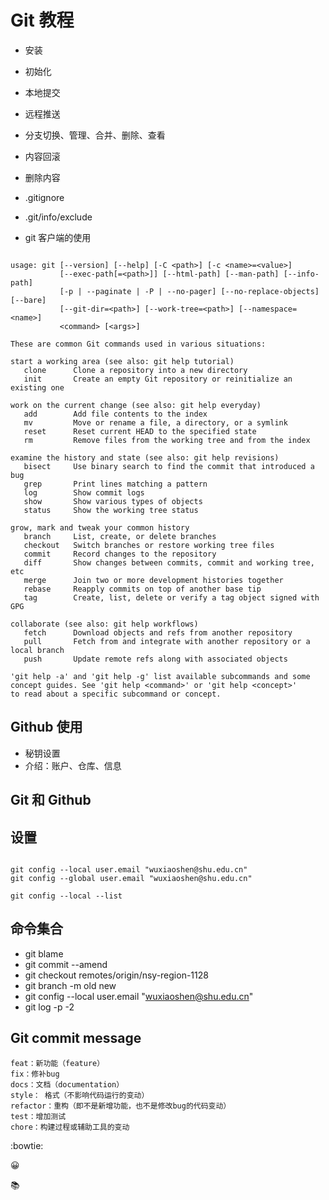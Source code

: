 # Git 教程


- 安装
- 初始化
- 本地提交
- 远程推送
- 分支切换、管理、合并、删除、查看
- 内容回滚
- 删除内容
- .gitignore
- .git/info/exclude




- git 客户端的使用

```

usage: git [--version] [--help] [-C <path>] [-c <name>=<value>]
           [--exec-path[=<path>]] [--html-path] [--man-path] [--info-path]
           [-p | --paginate | -P | --no-pager] [--no-replace-objects] [--bare]
           [--git-dir=<path>] [--work-tree=<path>] [--namespace=<name>]
           <command> [<args>]

These are common Git commands used in various situations:

start a working area (see also: git help tutorial)
   clone      Clone a repository into a new directory
   init       Create an empty Git repository or reinitialize an existing one

work on the current change (see also: git help everyday)
   add        Add file contents to the index
   mv         Move or rename a file, a directory, or a symlink
   reset      Reset current HEAD to the specified state
   rm         Remove files from the working tree and from the index

examine the history and state (see also: git help revisions)
   bisect     Use binary search to find the commit that introduced a bug
   grep       Print lines matching a pattern
   log        Show commit logs
   show       Show various types of objects
   status     Show the working tree status

grow, mark and tweak your common history
   branch     List, create, or delete branches
   checkout   Switch branches or restore working tree files
   commit     Record changes to the repository
   diff       Show changes between commits, commit and working tree, etc
   merge      Join two or more development histories together
   rebase     Reapply commits on top of another base tip
   tag        Create, list, delete or verify a tag object signed with GPG

collaborate (see also: git help workflows)
   fetch      Download objects and refs from another repository
   pull       Fetch from and integrate with another repository or a local branch
   push       Update remote refs along with associated objects

'git help -a' and 'git help -g' list available subcommands and some
concept guides. See 'git help <command>' or 'git help <concept>'
to read about a specific subcommand or concept.

```


## Github 使用

- 秘钥设置
- 介绍：账户、仓库、信息


## Git 和 Github


## 设置

```

git config --local user.email "wuxiaoshen@shu.edu.cn"
git config --global user.email "wuxiaoshen@shu.edu.cn"

git config --local --list

```


## 命令集合

- git blame <file>
- git commit --amend
- git checkout remotes/origin/nsy-region-1128
- git branch -m old new
- git config --local user.email "wuxiaoshen@shu.edu.cn"
- git log -p -2


## Git commit message

```
feat：新功能（feature）
fix：修补bug
docs：文档（documentation）
style： 格式（不影响代码运行的变动）
refactor：重构（即不是新增功能，也不是修改bug的代码变动）
test：增加测试
chore：构建过程或辅助工具的变动
```

:bowtie:

:grinning:

:books:
